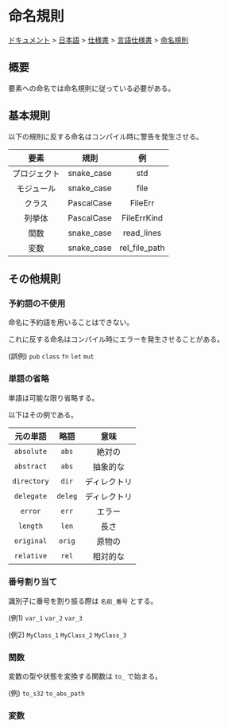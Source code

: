 # 命名規則

[ドキュメント](../../../../index.md) > [日本語](../../../index.md) > [仕様書](../../index.md) > [言語仕様書](../index.md) > [命名規則](./index.md)

## 概要

要素への命名では命名規則に従っている必要がある。

## 基本規則

以下の規則に反する命名はコンパイル時に警告を発生させる。

|要素|規則|例|
|:-:|:-:|:-:|
|プロジェクト|snake_case|std|
|モジュール|snake_case|file|
|クラス|PascalCase|FileErr|
|列挙体|PascalCase|FileErrKind|
|関数|snake_case|read_lines|
|変数|snake_case|rel_file_path|

## その他規則

### 予約語の不使用

命名に予約語を用いることはできない。

これに反する命名はコンパイル時にエラーを発生させることがある。

(誤例) `pub` `class` `fn` `let` `mut`

### 単語の省略

単語は可能な限り省略する。

以下はその例である。

|元の単語|略語|意味|
|:-:|:-:|:-:|
|`absolute`|`abs`|絶対の|
|`abstract`|`abs`|抽象的な|
|`directory`|`dir`|ディレクトリ|
|`delegate`|`deleg`|ディレクトリ|
|`error`|`err`|エラー|
|`length`|`len`|長さ|
|`original`|`orig`|原物の|
|`relative`|`rel`|相対的な|

### 番号割り当て

識別子に番号を割り振る際は `名前_番号` とする。

(例1) `var_1` `var_2` `var_3`

(例2) `MyClass_1` `MyClass_2` `MyClass_3`

### 関数

変数の型や状態を変換する関数は `to_` で始まる。

(例) `to_s32` `to_abs_path`

### 変数
